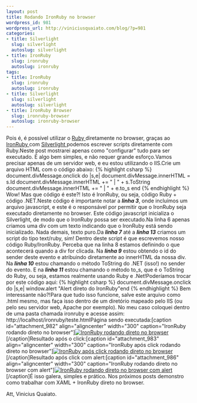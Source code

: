 ```yaml
--- 
layout: post
title: Rodando IronRuby no browser
wordpress_id: 981
wordpress_url: http://viniciusquaiato.com/blog/?p=981
categories: 
- title: Silverlight
  slug: silverlight
  autoslug: silverlight
- title: IronRuby
  slug: ironruby
  autoslug: ironruby
tags: 
- title: IronRuby
  slug: ironruby
  autoslug: ironruby
- title: Silverlight
  slug: silverlight
  autoslug: silverlight
- title: IronRuby Browser
  slug: ironruby-browser
  autoslug: ironruby-browser
---
```

Pois é, é possível utilizar o [Ruby ](http://ruby-lang.org)diretamente no browser, graças ao [IronRuby ](http://ironruby.net)com [Silverlight ](http://silverlight.net)podemos escrever scripts diretamente com Ruby.Neste post mostrarei apenas como "configurar" tudo para ser executado. É algo bem simples, e não requer grande esforço.Vamos precisar apenas de um servidor web, e eu estou utilizando o IIS.Crie um arquivo HTML com o código abaixo:
{% highlight csharp %}
        document.divMessage.onclick do |s,e|            document.divMessage.innerHTML = s.Id             document.divMessage.innerHTML += " | " + s.ToString             document.divMessage.innerHTML += " | " + e.to_s        end    </script></body></html>
{% endhighlight %}
Wow! Mas que código é este?! Isto é IronRuby, ou seja, código Ruby + código .NET.Neste código é importante notar a _**linha 3**_, onde incluímos um arquivo javascript, e este é o responsável por permitir que o IronRuby seja executado diretamente no browser. Este código javascript inicializa o Silverlight, de modo que o IronRuby possa ser executado.Na linha 6 apenas criamos uma div com um texto indicando que o IronRuby está sendo inicializado. Nada demais, texto puro.Da **_linha 7_** até a _**linha 13**_ criamos um script do tipo text/ruby, sim! Dentro deste script é que escrevemos nosso código Ruby/IronRuby. Perceba que na linha 8 estamos definindo o que acontecerá quando a div for clicada. Na _**linha 9**_ estou obtendo o id do sender deste evento e atribuindo diretamente ao innerHTML da nossa div. Na _**linha 10**_ estou chamando o método ToString do .NET (isso!) no sender do evento. E na _**linha 11**_ estou chamando o método to_s, que é o ToString do Ruby, ou seja, estamos realmente usando Ruby e .Net!Poderíamos trocar por este código aqui:
{% highlight csharp %}
document.divMessage.onclick do |s,e|    window.alert "Alert direto do IronRuby"end
{% endhighlight %}
Bem interessante não?!Para que tudo isso funcione, salve este arquivo como .html mesmo, mas faça isso dentro de um diretório mapeado pelo IIS (ou pelo seu servidor web, Apache por exemplo). No meu caso coloquei dentro de uma pasta chamada ironruby e acesse assim: http://localhost/ironruby/teste.htmlPágina sendo executada:[caption id="attachment_982" align="aligncenter" width="300" caption="IronRuby rodando direto no browser"][![IronRuby rodando direto no browser](http://viniciusquaiato.com/blog/wp-content/uploads/2010/05/ironruby-300x141.png "IronRuby rodando direto no browser")](http://viniciusquaiato.com/blog/wp-content/uploads/2010/05/ironruby.png)[/caption]Resultado após o click:[caption id="attachment_983" align="aligncenter" width="300" caption="IronRuby após click rodando direto no browser"][![IronRuby após click rodando direto no browser](http://viniciusquaiato.com/blog/wp-content/uploads/2010/05/ironruby2-300x141.png "IronRuby após click rodando direto no browser")](http://viniciusquaiato.com/blog/wp-content/uploads/2010/05/ironruby2.png)[/caption]Resultado após click com alert:[caption id="attachment_986" align="aligncenter" width="300" caption="IronRuby rodando direto no browser com alert"][![IronRuby rodando direto no browser com alert](http://viniciusquaiato.com/blog/wp-content/uploads/2010/05/ironruby3-300x144.png "IronRuby rodando direto no browser com alert")](http://viniciusquaiato.com/blog/wp-content/uploads/2010/05/ironruby3.png)[/caption]É isso galera, simples e prático. Nos próximos posts demonstro como trabalhar com XAML + IronRuby direto no browser.

Att,
Vinicius Quaiato.
